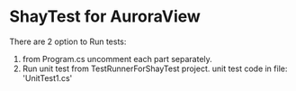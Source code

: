 # ShayTest for AuroraView‎
There are 2 option to Run tests:
1. from Program.cs uncomment each part separately.
2. Run unit test from TestRunnerForShayTest project. unit test code in file: 'UnitTest1.cs'
